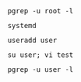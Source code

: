 <pre> pgrep -u root -l</pre>
<pre> systemd </pre>
<pre> useradd user </pre>
<pre> su user; vi test </pre>
<pre> pgrep -u user -l </pre>


